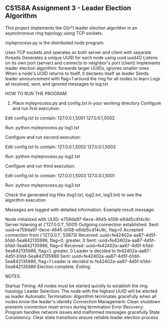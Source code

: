 CS158A Assignment 3 - Leader Election Algorithm
--------------------------------------------------------------
This project implements the O(n²) leader election algorithm in an asynchronous ring topology using TCP sockets.

myleprocess.py is the distributed node program:

Uses TCP sockets and operates as both server and client with separate threads Generates a unique UUID for each node using uuid.uuid4() Listens on its own port (server) and connects to neighbor's port (client) Implements leader election algorithm: forwards larger UUIDs, ignores smaller ones When a node's UUID returns to itself, it declares itself as leader Sends leader announcement with flag=1 around the ring for all nodes to learn Logs all received, sent, and ignored messages to log.txt

HOW TO RUN THE PROGRAM

1. Place myleprocess.py and config.txt in your working directory
Configure and run first execution:

Edit config.txt to contain:
127.0.0.1,5001
127.0.0.1,5002

Run: python myleprocess.py log1.txt

Configure and run second execution:

Edit config.txt to contain:
127.0.0.1,5002
127.0.0.1,5003

Run: python myleprocess.py log2.txt

Configure and run third execution:

Edit config.txt to contain:
127.0.0.1,5003
127.0.0.1,5001

Run: python myleprocess.py log3.txt

Check the generated log files (log1.txt, log2.txt, log3.txt) to see the algorithm execution

Messages are logged with detailed information.
Example result message:

Node initialized with UUID: e759da97-6ece-4645-b108-e6dd5cd14c8c
Server listening at ('127.0.0.1', 5001)
Outgoing connection established.
Sent: uuid=e759da97-6ece-4645-b108-e6dd5cd14c8c, flag=0
Accepted connection from ('127.0.0.1', 53873)
Received: uuid=fe42402a-aa87-4d5f-b1dd-5ea842135986, flag=0, greater, 0
Sent: uuid=fe42402a-aa87-4d5f-b1dd-5ea842135986, flag=0
Received: uuid=fe42402a-aa87-4d5f-b1dd-5ea842135986, flag=1, greater, 0
Leader is decided to fe42402a-aa87-4d5f-b1dd-5ea842135986
Sent: uuid=fe42402a-aa87-4d5f-b1dd-5ea842135986, flag=1
Leader is decided to fe42402a-aa87-4d5f-b1dd-5ea842135986
Election complete. Exiting.

NOTES

Startup Timing: All nodes must be started quickly to establish the ring topology
Leader Selection: The node with the highest UUID will be elected as leader
Automatic Termination: Algorithm terminates gracefully when all nodes know the leader's identity
Connection Management: Clean shutdown prevents connection reset errors during termination
Error Recovery: Program handles network issues and malformed messages gracefully
State Consistency: Clear state transitions ensure reliable leader election process

